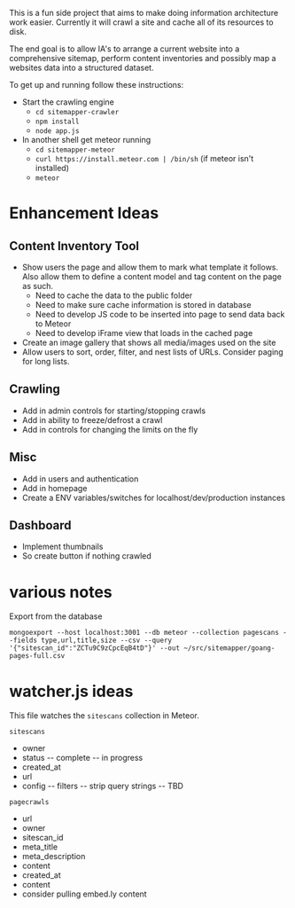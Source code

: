 This is a fun side project that aims to make doing information architecture work easier. Currently it will crawl a site and cache all of its resources to disk.

The end goal is to allow IA's to arrange a current website into a comprehensive sitemap, perform content inventories and possibly map a websites data into a structured dataset.

To get up and running follow these instructions:

- Start the crawling engine
  - `cd sitemapper-crawler`
  - `npm install`
  - `node app.js`
- In another shell get meteor running
  - `cd sitemapper-meteor`
  - `curl https://install.meteor.com | /bin/sh` (if meteor isn't installed)
  - `meteor`

# Enhancement Ideas

## Content Inventory Tool

- Show users the page and allow them to mark what template it follows. Also allow them to define a content model and tag content on the page as such.
  - Need to cache the data to the public folder
  - Need to make sure cache information is stored in database
  - Need to develop JS code to be inserted into page to send data back to Meteor
  - Need to develop iFrame view that loads in the cached page
- Create an image gallery that shows all media/images used on the site
- Allow users to sort, order, filter, and nest lists of URLs. Consider paging for long lists.

## Crawling

- Add in admin controls for starting/stopping crawls
- Add in ability to freeze/defrost a crawl
- Add in controls for changing the limits on the fly

## Misc

- Add in users and authentication
- Add in homepage
- Create a ENV variables/switches for localhost/dev/production instances

## Dashboard

- Implement thumbnails
- So create button if nothing crawled

# various notes

Export from the database

`mongoexport --host localhost:3001 --db meteor --collection pagescans --fields type,url,title,size --csv --query '{"sitescan_id":"ZCTu9C9zCpcEqB4tD"}' --out ~/src/sitemapper/goang-pages-full.csv`

# watcher.js ideas
This file watches the `sitescans` collection in Meteor.

`sitescans`
- owner
- status
-- complete
-- in progress
- created_at
- url
- config
-- filters
-- strip query strings
-- TBD

`pagecrawls`
- url
- owner
- sitescan_id
- meta_title
- meta_description
- content
- created_at
- content
- consider pulling embed.ly content